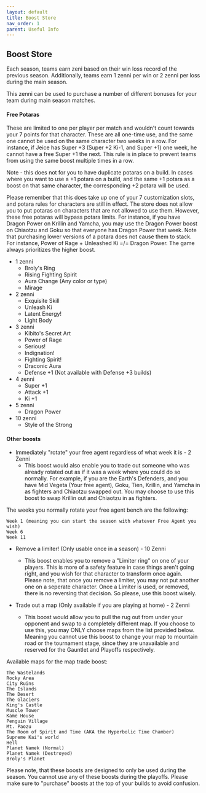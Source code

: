 ```yaml
---
layout: default
title: Boost Store
nav_order: 1
parent: Useful Info
---
```

## Boost Store

Each season, teams earn zeni based on their win loss record of the previous season. Additionally, teams earn 1 zenni per 
win or 2 zenni per loss during the main season.

This zenni can be used to purchase a number of different bonuses for your team during main season matches.

#### Free Potaras

These are limited to one per player per match and wouldn't count towards your 7 points for that character. These are all 
one-time use, and the same one cannot be used on the same character two weeks in a row. For instance, if Jeice has 
Super +3 (Super +2 Ki-1, and Super +1) one week, he cannot have a free Super +1 the next. This rule is in place to prevent 
teams from using the same boost multiple times in a row. 

Note - this does not for you to have duplicate potaras on a build. In cases where you want to use a +1 potara on a build, 
and the same +1 potara as a boost on that same character, the corresponding +2 potara will be used. 

Please remember that this does take up one of your 7 customization slots, and potara rules for characters are still in effect. 
The store does not allow you to put potaras on characters that are not allowed to use them. However, these free potaras will 
bypass potara limits. For instance, if you have Dragon Power on Krillin and Yamcha, you may use the Dragon Power boost on 
Chiaotzu and Goku so that everyone has Dragon Power that week. Note that purchasing lower versions of a potara does not 
cause them to stack. For instance, Power of Rage + Unleashed Ki =/= Dragon Power. The game always prioritizes the higher 
boost.
	

- 1 zenni
    - Broly's Ring	
    - Rising Fighting Spirit	
    - Aura Change (Any color or type)
    - Mirage
- 2 zenni 
    - Exquisite Skill
    - Unleash Ki
    - Latent Energy!	
    - Light Body
- 3 zenni 	
    - Kibito's Secret Art
    - Power of Rage	
    - Serious!	
    - Indignation!	
    - Fighting Spirit!
    - Draconic Aura
    - Defense +1 (Not available with Defense +3 builds)
- 4 zenni 
    - Super +1	
    - Attack +1	
    - Ki +1	
- 5 zenni
    - Dragon Power
- 10 zenni 
    - Style of the Strong
    
#### Other boosts

  
- Immediately "rotate" your free agent regardless of what week it is - 2 Zenni
    - This boost would also enable you to trade out someone who was already rotated out as if it was a week where you could do so normally. For example, if you are the Earth's Defenders, and you have Mid Vegeta (Your free agent), Goku, Tien, Krillin, and Yamcha in as fighters and Chiaotzu swapped out. You may choose to use this boost to swap Krillin out and Chiaotzu in as fighters.

The weeks you normally rotate your free agent bench are the following:

    Week 1 (meaning you can start the season with whatever Free Agent you wish)
    Week 6
    Week 11

- Remove a limiter! (Only usable once in a season) - 10 Zenni
    - This boost enables you to remove a "Limiter ring" on one of your players. This is more of a safety feature in case things aren't going right, and you wish for that character to transform once again. Please note, that once you remove a limiter, you may not put another one on a seperate character. Once a Limiter is used, or removed, there is no reversing that decision. So please, use this boost wisely.

- Trade out a map (Only available if you are playing at home) - 2 Zenni
    - This boost would allow you to pull the rug out from under your opponent and swap to a completely different map. If you choose to use this, you may ONLY choose maps from the list provided below. Meaning you cannot use this boost to change your map to mountain road or the tournament stage, since they are unavailable and reserved for the Gauntlet and Playoffs respectively.

Available maps for the map trade boost:

    The Wastelands
    Rocky Area
    City Ruins
    The Islands
    The Desert
    The Glaciers
    King's Castle
    Muscle Tower
    Kame House
    Penguin Village
    Mt. Paozu
    The Room of Spirit and Time (AKA the Hyperbolic Time Chamber)
    Supreme Kai's world
    Hell
    Planet Namek (Normal)
    Planet Namek (Destroyed)
    Broly's Planet

Please note, that these boosts are designed to only be used during the season. You cannot use any of these boosts during the playoffs. Please make sure to "purchase" boosts at the top of your builds to avoid confusion.